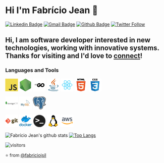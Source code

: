 # Hi I'm Fabrício Jean 👋

[![Linkedin Badge](https://img.shields.io/badge/-fabriciojean-blue?style=flat&logo=Linkedin&logoColor=white&link=https://www.linkedin.com/in/fabriciojean/)](https://www.linkedin.com/in/fabriciojean/)
[![Gmail Badge](https://img.shields.io/badge/-fabriciojsil-c14438?style=flat&logo=Gmail&logoColor=white&link=mailto:fabriciojsil@gmail.com)](mailto:fabriciojsil@gmail.com)
[![Github Badge](https://img.shields.io/badge/-fabriciojsil.github.io-%231877F2.svg?&style=flat-square&logoColor=black&logo=github&link=https://fabriciojsil.github.io/)](https://fabriciojsil.github.io/)
[![Twitter Follow](https://img.shields.io/twitter/follow/fabriciojsil?&style=flat-square&logo=Twitter&style=plastic)](https://twitter.com/fabriciojsil)

## Hi, I am software developer interested in new technologies, working with innovative systems. Thanks for visiting and I'd love to [connect](https://www.linkedin.com/in/fabriciojean/)!

### Languages and Tools

<code><img height="40" src="https://raw.githubusercontent.com/github/explore/80688e429a7d4ef2fca1e82350fe8e3517d3494d/topics/javascript/javascript.png"></code>
<code><img height="40" src="https://raw.githubusercontent.com/github/explore/80688e429a7d4ef2fca1e82350fe8e3517d3494d/topics/nodejs/nodejs.png"></code>
<code><img height="40" src="https://raw.githubusercontent.com/github/explore/80688e429a7d4ef2fca1e82350fe8e3517d3494d/topics/go/go.png"></code>
<code><img height="40" src="https://raw.githubusercontent.com/github/explore/80688e429a7d4ef2fca1e82350fe8e3517d3494d/topics/java/java.png"></code>
<code><img height="40" src="https://raw.githubusercontent.com/github/explore/80688e429a7d4ef2fca1e82350fe8e3517d3494d/topics/react/react.png"></code>
<code><img height="40" src="https://raw.githubusercontent.com/github/explore/80688e429a7d4ef2fca1e82350fe8e3517d3494d/topics/html/html.png"></code>
<code><img height="40" src="https://raw.githubusercontent.com/github/explore/80688e429a7d4ef2fca1e82350fe8e3517d3494d/topics/css/css.png"></code>

<code><img height="40" src="https://raw.githubusercontent.com/github/explore/80688e429a7d4ef2fca1e82350fe8e3517d3494d/topics/mongodb/mongodb.png"></code>
<code><img height="40" src="https://raw.githubusercontent.com/github/explore/80688e429a7d4ef2fca1e82350fe8e3517d3494d/topics/mysql/mysql.png"></code>
<code><img height="40" src="https://raw.githubusercontent.com/github/explore/80688e429a7d4ef2fca1e82350fe8e3517d3494d/topics/postgresql/postgresql.png"></code>

<code><img height="40" src="https://raw.githubusercontent.com/github/explore/80688e429a7d4ef2fca1e82350fe8e3517d3494d/topics/git/git.png"></code>
<code><img height="40" src="https://raw.githubusercontent.com/github/explore/80688e429a7d4ef2fca1e82350fe8e3517d3494d/topics/docker/docker.png"></code>
<code><img height="40" src="https://raw.githubusercontent.com/github/explore/80688e429a7d4ef2fca1e82350fe8e3517d3494d/topics/terminal/terminal.png"></code>
<code><img height="40" src="https://raw.githubusercontent.com/github/explore/80688e429a7d4ef2fca1e82350fe8e3517d3494d/topics/linux/linux.png"></code>
<code><img height="40" src="https://raw.githubusercontent.com/github/explore/80688e429a7d4ef2fca1e82350fe8e3517d3494d/topics/aws/aws.png"></code>

![Fabrício Jean's github stats](https://github-readme-stats.vercel.app/api?username=fabriciojsil&count_private=true&show_icons=true) [![Top Langs](https://github-readme-stats.vercel.app/api/top-langs/?username=fabriciojsil&layout=compact)](https://github.com/fabriciojsil)

![visitors](https://visitor-badge.laobi.icu/badge?page_id=fabriciojsil)

⭐️ from [@fabriciojsil](https://github.com/fabriciojsil)
